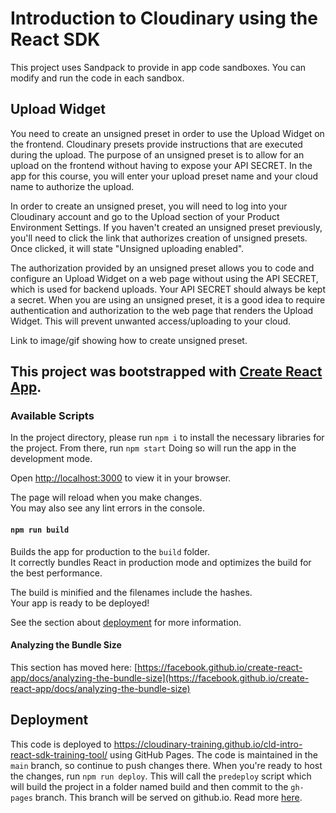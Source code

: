 # Introduction to Cloudinary using the React SDK

This project uses Sandpack to provide in app code sandboxes.  You can modify and run the code in each sandbox. 

## Upload Widget

You need to create an unsigned preset in order to use the Upload Widget on the frontend. Cloudinary presets provide instructions that are executed during the upload. The purpose of an unsigned preset is to allow for an upload on the frontend without having to expose your API SECRET. In the app for this course, you will enter your upload preset name and your cloud name to authorize the upload.

In order to create an unsigned preset, you will need to log into your Cloudinary account and go to the Upload section of your Product Environment Settings. If you haven't created an unsigned preset previously, you'll need to click the link that authorizes creation of unsigned presets. Once clicked, it will state "Unsigned uploading enabled".  

The authorization provided by an unsigned preset allows you to code and configure an Upload Widget on a web page without using the API SECRET, which is used for backend uploads. Your API SECRET should always be kept a secret. When you are using an unsigned preset, it is a good idea to require authentication and authorization to the web page that renders the Upload Widget.  This will prevent unwanted access/uploading to your cloud. 

Link to image/gif showing how to create unsigned preset.

## This project was bootstrapped with [Create React App](https://github.com/facebook/create-react-app).

### Available Scripts

In the project directory, please run `npm i` to install the necessary libraries for the project. From there, run `npm start` Doing so will run the app in the development mode.

Open [http://localhost:3000](http://localhost:3000) to view it in your browser.

The page will reload when you make changes.\
You may also see any lint errors in the console.

#### `npm run build`

Builds the app for production to the `build` folder.\
It correctly bundles React in production mode and optimizes the build for the best performance.

The build is minified and the filenames include the hashes.\
Your app is ready to be deployed!

See the section about [deployment](https://facebook.github.io/create-react-app/docs/deployment) for more information.

#### Analyzing the Bundle Size

This section has moved here: [https://facebook.github.io/create-react-app/docs/analyzing-the-bundle-size](https://facebook.github.io/create-react-app/docs/analyzing-the-bundle-size)


## Deployment
This code is deployed to https://cloudinary-training.github.io/cld-intro-react-sdk-training-tool/ using GitHub Pages.
The code is maintained in the `main` branch, so continue to push changes there.  When you're ready to host the changes, run `npm run deploy`.  This will call the `predeploy` script which will build the project in a folder named build and then commit to the `gh-pages` branch.  This branch will be served on github.io. 
Read more [here](https://github.com/gitname/react-gh-pages).
